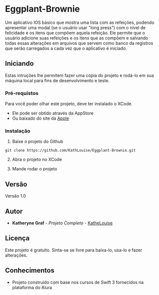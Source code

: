 # Eggplant-Brownie

Um aplicativo IOS básico que mostra uma lista com as refeições, podendo apresentar uma modal (se o usuário usar "long press") com o nível de felicidade e os itens que compõem aquela refeição.
Ele permite que o usuário adicione suas refeições e os itens que as compõem e salvando todas essas alterações em arquivos que servem como banco da registros que serão carregados a cada vez que o aplicativo é iniciado.

## Iniciando

Estas intruções lhe permitem fazer uma cópia do projeto e rodá-lo em sua máquina local para fins de desenvolvimento e teste. 

### Pré-requistos

Para você poder olhar este projeto, deve ter instalado o XCode.

* Ele pode ser obtido através da AppStore
* Ou baixado do site da [Apple](https://developer.apple.com/develop/)

### Instalação

 1. Baixe o projeto do Github
 
 ```
 git clone https://github.com/KathLouise/Eggplant-Brownie.git
 ```
 2. Abra o projeto no XCode
 
 3. Mande rodar o projeto

## Versão

Versão 1.0

## Autor

* **Katheryne Graf** - *Projeto Completo* - [KatheLouise](https://github.com/KathLouise)

## Licença

Este projeto é gratuito. 
Sinta-se se livre para baixa-lo, usa-lo e fazer alterações.

## Conhecimentos

* Projeto construído com base nos cursos de Swift 3 fornecidos na plataforma do Alura
